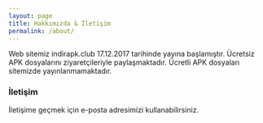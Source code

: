 ```yaml
---
layout: page
title: Hakkımızda & İletişim
permalink: /about/
---
```


Web sitemiz indirapk.club 17.12.2017 tarihinde yayına başlamıştır. Ücretsiz APK dosyalarını ziyaretçileriyle paylaşmaktadır. Ücretli APK dosyaları sitemizde yayınlanmamaktadır. 

### İletişim

İletişime geçmek için e-posta adresimizi kullanabilirsiniz.
